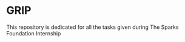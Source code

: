 # GRIP
This repository is dedicated for all the tasks given during The Sparks Foundation Internship
